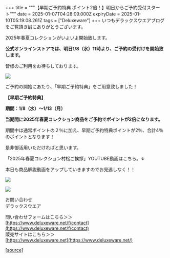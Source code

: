 +++
title = """【早期ご予約特典 ポイント2倍！】明日からご予約受付スタート"""
date = 2025-01-07T04:28:09.000Z
expiryDate = 2025-01-10T05:19:08.261Z
tags = ["Deluxeware"]
+++
いつもデラックスウエアブログをご覧頂き誠にありがとうございます。

2025年春夏コレクションがいよいよ開始致します。

**公式オンラインストアでは、明日1/8（水）11時より、ご予約の受付けを開始致します。**

皆様のご利用をお待ちしております。

[![](https://stat.ameba.jp/user_images/20250107/13/deluxeware/40/f2/j/o1200050015530553675.jpg)](https://stat.ameba.jp/user_images/20250107/13/deluxeware/40/f2/j/o1200050015530553675.jpg)

ご予約の開始にあたり、「早期ご予約特典」をご用意致しました！

**【早期ご予約特典】**

**期間：1/8（水）～1/13（月）**

**当期間に2025年春夏コレクション商品をご予約でポイントが2倍になります。**

期間中は通常ポイントの２％に加え、早期ご予約特典ポイントが2％、合計4％のポイントとなります！

是非御活用いただければと思います。

「2025年春夏コレクション村松ご挨拶」YOUTUBE動画はこちら。↓

本日も商品解説動画をアップしていきますのでお見逃しなく！！

[![](https://stat.ameba.jp/user_images/20241205/11/deluxeware/42/a2/j/o1200050015517935293.jpg?caw=800)](https://www.deluxeware.net/f/styling)

[![](https://stat.ameba.jp/user_images/20240315/15/deluxeware/04/7f/j/o0800026015413271803.jpg?caw=800)](https://www.instagram.com/deluxeware/?hl=ja)

お問い合わせ  
デラックスウエア

問い合わせフォームはこちら＞＞  
[https://www.deluxeware.net/f/contact](https://www.deluxeware.net/f/contact)  
販売サイトはこちら＞＞  
[https://www.deluxeware.net](https://www.deluxeware.net/)

[[source]](https://ameblo.jp/deluxeware/entry-12881526228.html)
